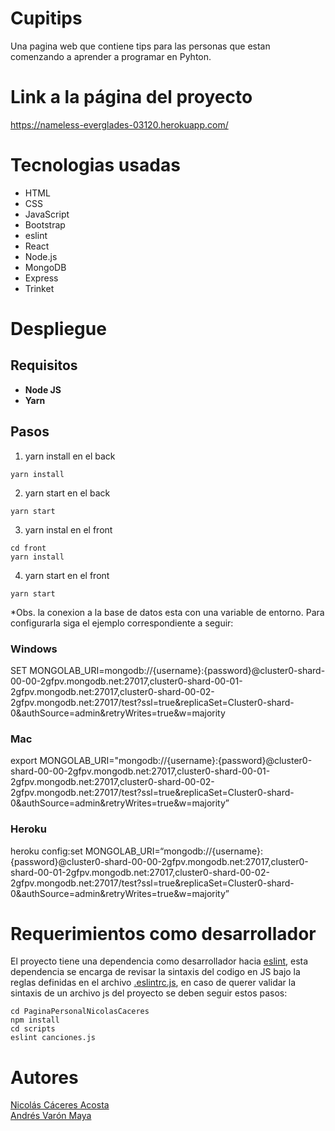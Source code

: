# Cupitips
Una pagina web que contiene tips para las personas que estan comenzando a aprender a programar en Pyhton.
# Link a la página del proyecto   
https://nameless-everglades-03120.herokuapp.com/
# Tecnologias usadas
* HTML
* CSS
* JavaScript
* Bootstrap
* eslint
* React
* Node.js
* MongoDB
* Express
* Trinket

# Despliegue

## Requisitos 
- **Node JS**
- **Yarn**

## Pasos

1. yarn install en el back

```
yarn install
```

2. yarn start en el back
```
yarn start
```

3. yarn instal en el front
```
cd front
yarn install
```

4. yarn start en el front
```
yarn start
```
*Obs. la conexion a la base de datos esta con una variable de entorno. Para configurarla siga el ejemplo correspondiente a seguir:
### Windows
SET MONGOLAB_URI=mongodb://{username}:{password}@cluster0-shard-00-00-2gfpv.mongodb.net:27017,cluster0-shard-00-01-2gfpv.mongodb.net:27017,cluster0-shard-00-02-2gfpv.mongodb.net:27017/test?ssl=true&replicaSet=Cluster0-shard-0&authSource=admin&retryWrites=true&w=majority
### Mac
export MONGOLAB_URI="mongodb://{username}:{password}@cluster0-shard-00-00-2gfpv.mongodb.net:27017,cluster0-shard-00-01-2gfpv.mongodb.net:27017,cluster0-shard-00-02-2gfpv.mongodb.net:27017/test?ssl=true&replicaSet=Cluster0-shard-0&authSource=admin&retryWrites=true&w=majority”
### Heroku
heroku config:set MONGOLAB_URI=“mongodb://{username}:{password}@cluster0-shard-00-00-2gfpv.mongodb.net:27017,cluster0-shard-00-01-2gfpv.mongodb.net:27017,cluster0-shard-00-02-2gfpv.mongodb.net:27017/test?ssl=true&replicaSet=Cluster0-shard-0&authSource=admin&retryWrites=true&w=majority”

# Requerimientos como desarrollador
El proyecto tiene una dependencia como desarrollador hacia [eslint](https://eslint.org), esta dependencia se encarga de revisar la sintaxis del codigo en JS bajo la reglas definidas en el archivo [.eslintrc.js](https://github.com/nacaceres/PaginaPersonalNicolasCaceres/blob/master/.eslintrc.js), en caso de querer validar la sintaxis de un archivo js del proyecto se deben seguir estos pasos:
```
cd PaginaPersonalNicolasCaceres
npm install
cd scripts
eslint canciones.js
```
# Autores
[Nicolás Cáceres Acosta](https://github.com/nacaceres)   
[Andrés Varón Maya](https://github.com/andresvaron)

